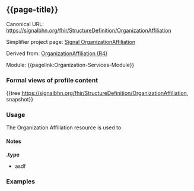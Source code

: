## {{page-title}}

Canonical URL: https://signalbhn.org/fhir/StructureDefinition/OrganizationAffiliation

Simplifier project page: [Signal OrganizationAffiliation](https://simplifier.net/signal-mso-fhir-profiles/organizationaffiliation)

Derived from: [OrganizationAffiliation (R4)](http://hl7.org/fhir/R4/organizationaffiliation.html)

Module:  {{pagelink:Organization-Services-Module}}

### Formal views of profile content
{{tree:https://signalbhn.org/fhir/StructureDefinition/OrganizationAffiliation, snapshot}}


### Usage
The Organization Affiliation resource is used to 

#### Notes

**.type**
- asdf




### Examples
